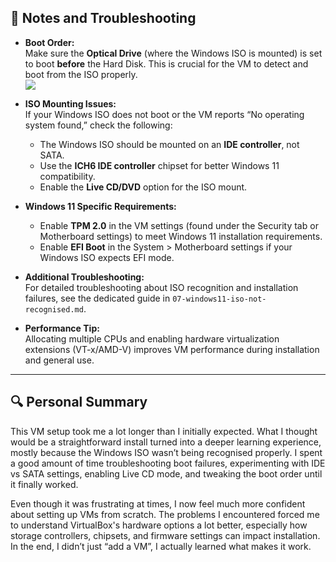 ## 📝 Notes and Troubleshooting

- **Boot Order:**  
  Make sure the **Optical Drive** (where the Windows ISO is mounted) is set to boot **before** the Hard Disk. This is crucial for the VM to detect and boot from the ISO properly.  
  ![](../images/correct-boot-order.png)

- **ISO Mounting Issues:**  
  If your Windows ISO does not boot or the VM reports “No operating system found,” check the following:  
  - The Windows ISO should be mounted on an **IDE controller**, not SATA.  
  - Use the **ICH6 IDE controller** chipset for better Windows 11 compatibility.  
  - Enable the **Live CD/DVD** option for the ISO mount.

- **Windows 11 Specific Requirements:**  
  - Enable **TPM 2.0** in the VM settings (found under the Security tab or Motherboard settings) to meet Windows 11 installation requirements.  
  - Enable **EFI Boot** in the System > Motherboard settings if your Windows ISO expects EFI mode.

- **Additional Troubleshooting:**  
  For detailed troubleshooting about ISO recognition and installation failures, see the dedicated guide in `07-windows11-iso-not-recognised.md`.

- **Performance Tip:**  
  Allocating multiple CPUs and enabling hardware virtualization extensions (VT-x/AMD-V) improves VM performance during installation and general use.

---

## 🔍 Personal Summary

This VM setup took me a lot longer than I initially expected. What I thought would be a straightforward install turned into a deeper learning experience, mostly because the Windows ISO wasn’t being recognised properly. I spent a good amount of time troubleshooting boot failures, experimenting with IDE vs SATA settings, enabling Live CD mode, and tweaking the boot order until it finally worked.

Even though it was frustrating at times, I now feel much more confident about setting up VMs from scratch. The problems I encountered forced me to understand VirtualBox's hardware options a lot better, especially how storage controllers, chipsets, and firmware settings can impact installation. In the end, I didn’t just “add a VM”,  I actually learned what makes it work.
